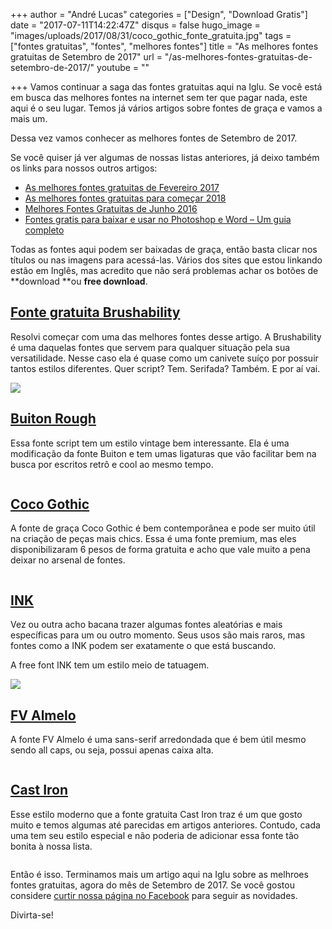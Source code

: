 +++
author = "André Lucas"
categories = ["Design", "Download Gratis"]
date = "2017-07-11T14:22:47Z"
disqus = false
hugo_image = "images/uploads/2017/08/31/coco_gothic_fonte_gratuita.jpg"
tags = ["fontes gratuitas", "fontes", "melhores fontes"]
title = "As melhores fontes gratuitas de Setembro de 2017"
url = "/as-melhores-fontes-gratuitas-de-setembro-de-2017/"
youtube = ""

+++
Vamos continuar a saga das fontes gratuitas aqui na Iglu. Se você está em busca das melhores fontes na internet sem ter que pagar nada, este aqui é o seu lugar. Temos já vários artigos sobre fontes de graça e vamos a mais um.

Dessa vez vamos conhecer as melhores fontes de Setembro de 2017.

Se você quiser já ver algumas de nossas listas anteriores, já deixo também os links para nossos outros artigos:

* [As melhores fontes gratuitas de Fevereiro 2017](https://www.igluonline.com/melhores-fontes-gratuitas-de-fevereiro-2017/)
* [As melhores fontes gratuitas para começar 2018](https://www.igluonline.com/melhores-fontes-gratuitas-para-comecar-2018/)
* [Melhores Fontes Gratuitas de Junho 2016](https://www.igluonline.com/melhores-fontes-gratuitas-de-junho-2016/)
* [Fontes gratis para baixar e usar no Photoshop e Word – Um guia completo](https://www.igluonline.com/fontes-gratis-para-baixar-e-usar-no-photoshop-e-word-um-guia-completo/)

Todas as fontes aqui podem ser baixadas de graça, então basta clicar nos títulos ou nas imagens para acessá-las. Vários dos sites que estou linkando estão em Inglês, mas acredito que não será problemas achar os botões de \*\*download \*\*ou **free download**.

## <a href="https://www.myfonts.com/fonts/my-creative-land/brushability/" target="_blank">Fonte gratuita Brushability</a>

Resolvi começar com uma das melhores fontes desse artigo. A Brushability é uma daquelas fontes que servem para qualquer situação pela sua versatilidade. Nesse caso ela é quase como um canivete suíço por possuir tantos estilos diferentes. Quer script? Tem. Serifada? Também. E por aí vai.

<a href="https://www.myfonts.com/fonts/my-creative-land/brushability/" target="_blank"></a><a href="https://www.myfonts.com/fonts/my-creative-land/brushability/" target="_blank"></a><a href="https://www.myfonts.com/fonts/my-creative-land/brushability/" target="_blank"></a><a href="https://www.myfonts.com/fonts/my-creative-land/brushability/" target="_blank"></a><a href="https://www.myfonts.com/fonts/my-creative-land/brushability/" target="_blank"></a><a href="https://www.myfonts.com/fonts/my-creative-land/brushability/" target="_blank"></a><a href="https://www.myfonts.com/fonts/my-creative-land/brushability/" target="_blank"></a><a href="https://www.myfonts.com/fonts/my-creative-land/brushability/" target="_blank"></a><a href="https://www.myfonts.com/fonts/my-creative-land/brushability/" target="_blank"></a><a href="https://www.myfonts.com/fonts/my-creative-land/brushability/" target="_blank"><img src="images/uploads/2017/08/31/fonte_gratuita_brushability-1.jpg" class="forestry--none" style="float: none;"></a>

## <a href="https://www.myfonts.com/fonts/mika-melvas/buinton-rough/" target="_blank">Buiton Rough</a>

Essa fonte script tem um estilo vintage bem interessante. Ela é uma modificação da fonte Buiton e tem umas ligaturas que vão facilitar bem na busca por escritos retrô e cool ao mesmo tempo.

<a href="https://www.myfonts.com/fonts/mika-melvas/buinton-rough/" target="_blank"></a><a href="https://www.myfonts.com/fonts/mika-melvas/buinton-rough/" target="_blank"></a><a href="https://www.myfonts.com/fonts/mika-melvas/buinton-rough/" target="_blank"></a><a href="https://www.myfonts.com/fonts/mika-melvas/buinton-rough/" target="_blank"></a><a href="https://www.myfonts.com/fonts/mika-melvas/buinton-rough/" target="_blank"></a><a href="https://www.myfonts.com/fonts/mika-melvas/buinton-rough/" target="_blank"></a><a href="https://www.myfonts.com/fonts/mika-melvas/buinton-rough/" target="_blank"></a><a href="https://www.myfonts.com/fonts/mika-melvas/buinton-rough/" target="_blank"><img src="images/uploads/2017/08/31/fonte_free_buinton.jpg" alt="" class=" forestry--none" style="float: none;"></a>

## <a href="https://www.myfonts.com/fonts/zetafonts/coco-gothic/" target="_blank">Coco Gothic</a>

A fonte de graça Coco Gothic é bem contemporânea e pode ser muito útil na criação de peças mais chics. Essa é uma fonte premium, mas eles disponibilizaram 6 pesos de forma gratuita e acho que vale muito a pena deixar no arsenal de fontes.

<a href="https://www.myfonts.com/fonts/zetafonts/coco-gothic/" target="_blank"></a><a href="https://www.myfonts.com/fonts/zetafonts/coco-gothic/" target="_blank"></a><a href="https://www.myfonts.com/fonts/zetafonts/coco-gothic/" target="_blank"></a><a href="https://www.myfonts.com/fonts/zetafonts/coco-gothic/" target="_blank"></a><a href="https://www.myfonts.com/fonts/zetafonts/coco-gothic/" target="_blank"></a><a href="https://www.myfonts.com/fonts/zetafonts/coco-gothic/" target="_blank"><img src="images/uploads/2017/08/31/coco_gothic_fonte_gratuita.jpg" alt="" class=" forestry--none" style="float: none;"></a>

## <a href="https://www.behance.net/gallery/51455693/INK-free-display-font" target="_blank">INK</a>

Vez ou outra acho bacana trazer algumas fontes aleatórias e mais específicas para um ou outro momento. Seus usos são mais raros, mas fontes como a INK podem ser exatamente o que está buscando.

A free font INK tem um estilo meio de tatuagem.

<a href="https://www.behance.net/gallery/51455693/INK-free-display-font" target="_blank"></a><a href="https://www.behance.net/gallery/51455693/INK-free-display-font" target="_blank"></a><a href="https://www.behance.net/gallery/51455693/INK-free-display-font" target="_blank"></a><a href="https://www.behance.net/gallery/51455693/INK-free-display-font" target="_blank"></a><a href="https://www.behance.net/gallery/51455693/INK-free-display-font" target="_blank"><img src="images/uploads/2017/08/31/fonte_de_graca_ink.jpg" class=" forestry--none" style="float: none;"></a>

## <a href="http://www.florisvoorveld.com/?portfolio=19" target="_blank">FV Almelo</a>

A fonte FV Almelo é uma sans-serif arredondada que é bem útil mesmo sendo all caps, ou seja, possui apenas caixa alta.

<a href="http://www.florisvoorveld.com/?portfolio=19" target="_blank"></a><a href="http://www.florisvoorveld.com/?portfolio=19" target="_blank"></a><a href="http://www.florisvoorveld.com/?portfolio=19" target="_blank"><img src="images/uploads/2017/08/31/fv_almelo_fonte_de_graca.jpg" alt="" class=" forestry--none" style="float: none;"></a>

## <a href="http://jeremyvessey.com/free" target="_blank">Cast Iron</a>

Esse estilo moderno que a fonte gratuita Cast Iron traz é um que gosto muito e temos algumas até parecidas em artigos anteriores. Contudo, cada uma tem seu estilo especial e não poderia de adicionar essa fonte tão bonita à nossa lista.

<a href="http://jeremyvessey.com/free" target="_blank"><img src="images/uploads/2017/08/31/cast_iron_fonte.jpg" alt="" class=" forestry--none" style="float: none;"></a>

Então é isso. Terminamos mais um artigo aqui na Iglu sobre as melhroes fontes gratuitas, agora do mês de Setembro de 2017. Se você gostou considere <a href="https://www.facebook.com/igluonline" target="_blank">curtir nossa página no Facebook</a> para seguir as novidades.

Divirta-se!
